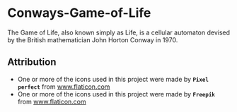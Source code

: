 # Conways-Game-of-Life
The Game of Life, also known simply as Life, is a cellular automaton devised by the British mathematician John Horton Conway in 1970.

## Attribution
  - One or more of the icons used in this project were made by <b> `Pixel perfect`</b> from www.flaticon.com
  - One or more of the icons used in this project were made by <b> `Freepik`</b> from www.flaticon.com

